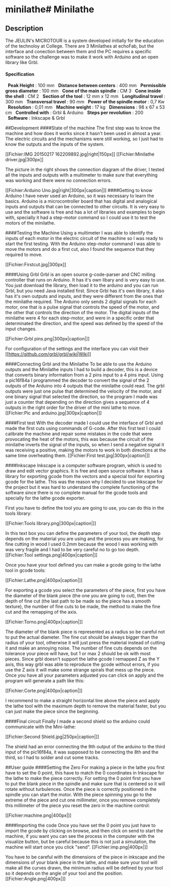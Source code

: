 # minilathe# Minilathe

## Description
The JEULIN's MICROTOUR is a system developed initially for the education of the technoloy at College. There are 3 Minilathes at echoFab, but the interface and conection between them and the PC requires a specific software so the challenge was to make it work with Arduino and an open library like Grbl.

#### Specification
&nbsp;&nbsp;**Peak Height** : 100 mm
&nbsp;&nbsp;**Distance between centers** : 400 mm
&nbsp;&nbsp;**Permissible gross diameter** : 100 mm
&nbsp;&nbsp;**Cone of the main spindle** : CM 3
&nbsp;&nbsp;**Cone inside the shell** : CM 2
&nbsp;&nbsp;**Section of the tool** : 12 mm x 12 mm
&nbsp;&nbsp;**Longitudinal travel** : 300 mm
&nbsp;&nbsp;**Transversal travel** : 90 mm
&nbsp;&nbsp;**Power of the spindle motor** : 0,7 Kw
&nbsp;&nbsp;**Resolution** : 0,01 mm
&nbsp;&nbsp;**Machine weight** : 17 kg
&nbsp;&nbsp;**Dimensions** : 98 x 67 x 53 cm
&nbsp;&nbsp;**Controlled with** : Grbl & Arduino
&nbsp;&nbsp;**Steps per revolution** : 200
&nbsp;&nbsp;**Software** : Inkscape & Grbl

##Development
####State of the machine
The first step was to know the machine and how does it works since it hasn't been used in almost a year. The electric circuits and the mechanisms were still working, so I just had to know the outputs and the inputs of the system.

[[Fichier:IMG 20150217 162209892.jpg|right|150px]] [[Fichier:Minilathe driver.jpg|300px]]

The picture in the right shows the connection diagram of the driver, I tested all the inputs and outputs with a multimeter to make sure that everything was working and there were no connection errors.

[[Fichier:Arduino Uno.jpg|right|300px|caption|]]
####Getting to know Arduino
I have never used an Arduino, so it was necessary to learn the basics. Arduino is a microcontroller board that has digital and analogical inputs and outputs that can be connected to other circuits. It is very easy to use and the software is free and has a lot of libraries and examples to begin with, specially it had a step-motor command so I could use it to test the motors of the minilathe.






####Testing the Machine
Using a multimeter I was able to identify the inputs of each motor in the electric circuit of the machine so I was ready to start the first testing. With the Arduino step-motor command I was able to move the motors and do a first cut, also I found the sequence that they required to move.


[[Fichier:Firstcut.jpg|300px]]


####Using Grbl
Grbl is an open source g-code-parser and CNC milling controller that runs on Arduino. It has it's own libary and is very easy to use. You just download the library, then load it to the arduino and you can run Grbl, but you need Java installed first. Since Grbl has it's own library, it also has it's own outputs and inputs, and they were different from the ones that the minilathe required. The Arduino only sends 2 digital signals for each motor, one that is a pulse signal that controls the speed of the motor, and the other that controls the direction of the motor. The digital inputs of the minilathe were 4 for each step-motor, and were in a specific order that determinated the direction, and the speed was defined by the speed of the input changes. 


[[Fichier:Grbl pins.png|300px|caption|]]


For configuration of the settings and the interface you can visit their [[https://github.com/grbl/grbl/wiki|Wiki]]

####Connecting Grbl and the Minilathe
To be able to use the Arduino outputs and the Minilathe inputs I had to build a decoder, this is a device that converts binary information from a 2 pins input to a 4 pins input. Using a pic16f84a I programmed the decoder to convert the signal of the 2 outputs of the Arduino into 4 outputs that the minilathe could read. The grbl outputs were just one pulse that determined the velocity of the motor, and one binary signal that selected the direction, so the program I made was just a counter that depending on the direction gives a sequence of 4 outputs in the right order for the driver of the mini lathe to move.
[[Fichier:Pic and arduino.jpg|300px|caption|]]


####First test
With the decoder made I could use the interface of Grbl and made the first cuts using commands of G-code. After this first test I could calibrate the machine and repair some mistakes in the code that were provocating the heat of the motors, this was because the circuit of the minilathe inverts the signal of the inputs, so when I send a negative signal it was receiving a positive, making the motors to work in both directions at the same time overheating them.
[[Fichier:First test.jpg|300px|caption|]]

####Inkscape
Inkscape is a computer software program, which is used to draw and edit vector graphics. It is free and open source software. It has a library for exporting gcode from the vectors and a special tool for exporting gcode for the lathe. This was the reason why I decided to use Inkscape for the project but it was hard to understand the complete functioning of the software since there is no complete manual for the gcode tools and specially for the lathe gcode exporter.

First you have to define the tool you are going to use, you can do this in the tools library:

[[Fichier:Tools library.png|300px|caption|]]

In this text box you can define the parameters of your tool, the depth step depends on the material you are using and the process you are making, for fine cutting in wood I used 0.2mm because the wood I was working with was very fragile and I had to be very careful no to go too depth.
[[Fichier:Tool settings.png|400px|caption|]]

Once you have your tool defined you can make a gcode going to the lathe tool in gcode tools:

[[Fichier:Lathe.png|400px|caption|]]



For exporting a gcode you select the parameters of the piece, first you have the diameter of the blank piece (the one you are going to cut), then the depth of fine cut (the last path to be made so the piece has a smooth texture), the number of fine cuts to be made, the method to make the fine cut and the remapping of the axis. 

[[Fichier:Torno.png|400px|caption|]]



The diameter of the blank piece is represented as a radius so be careful not to put the actual diameter. 
The fine cut should be always bigger than the radius of your tool, otherwise it will just press the material instead of cutting it and make an annoying noise. 
The number of fine cuts depends on the tolerance your piece will have, but 1 or max 2 should be ok with most pieces.
Since grbl doesn't support the lathe gcode I remapped Z as the Y axis, this way grbl was able to reproduce the gcode without errors, if you use the Z axis it will make some strange spirals that mess up the piece. 
Once you have all your parameters adjusted you can click on apply and the program will generate a path like this:



[[Fichier:Corte.png|400px|caption|]]


I recommend to make a straight horizontal line above the piece and apply the lathe tool with the maximum depth to remove the material faster, but you can just make the piece since the beginning.

####Final circuit
Finally I made a second shield so the arduino could communicate with the Mini-lathe:

[[Fichier:Second Shield.jpg|250px|caption|]]

The shield had an error connecting the 9th output of the arduino to the third input of the pic16f84a, it was supposed to be connecting the 8th and the third, so I had to solder and cut some tracks.

##User guide
####Setting the Zero
For making a piece in the lathe you first have to set the 0 point, this have to match the 0 coordinates in Inkscape for the lathe to make the piece correctly. For setting the 0 point first you have to put the blank piece in the spindle and make sure that is centered so it will rotate without turbulences. Once the piece is correctly positioned in the spindle you can start the motor. With the piece spinning you go to the extreme of the piece and cut one millimeter, once you remove completely this millimeter of the piece you reset the zero in the machine control:



[[Fichier:machine.png|400px|]]

####Importing the code
Once you have set the 0 point you just have to import the gcode by clicking on browse, and then click on send to start the machine, if you want you can see the process in the computer with the visualize button, but be careful because this is not just a simulation, the machine will start once you click "send". 
[[Fichier:imp.png|400px|]]


You have to be careful with the dimensions of the piece in inkscape and the dimensions of your blank piece in the lathe, and make sure your tool will make all the curves drawn, the minimum radius will be defined by your tool so it depends on the angle of your tool and the position.
[[Fichier:Angle.png|400px|]]
